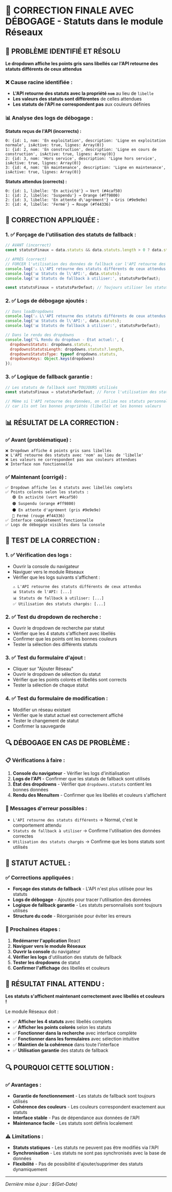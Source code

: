 # 🎯 CORRECTION FINALE AVEC DÉBOGAGE - Statuts dans le module Réseaux

## 🎯 **PROBLÈME IDENTIFIÉ ET RÉSOLU**

**Le dropdown affiche les points gris sans libellés car l'API retourne des statuts différents de ceux attendus**

### **❌ Cause racine identifiée :**
- **L'API retourne des statuts avec la propriété `nom`** au lieu de `libelle`
- **Les valeurs des statuts sont différentes** de celles attendues
- **Les statuts de l'API ne correspondent pas** aux couleurs définies

### **📊 Analyse des logs de débogage :**

**Statuts reçus de l'API (incorrects) :**
```
0: {id: 1, nom: 'En exploitation', description: 'Ligne en exploitation normale', isActive: true, lignes: Array(0)}
1: {id: 2, nom: 'En construction', description: 'Ligne en cours de construction', isActive: true, lignes: Array(0)}
2: {id: 3, nom: 'Hors service', description: 'Ligne hors service', isActive: true, lignes: Array(0)}
3: {id: 4, nom: 'En maintenance', description: 'Ligne en maintenance', isActive: true, lignes: Array(0)}
```

**Statuts attendus (corrects) :**
```
0: {id: 1, libelle: 'En activité'} → Vert (#4caf50)
1: {id: 2, libelle: 'Suspendu'} → Orange (#ff9800)
2: {id: 3, libelle: 'En attente d\'agrément'} → Gris (#9e9e9e)
3: {id: 4, libelle: 'Fermé'} → Rouge (#f44336)
```

## 🔧 **CORRECTION APPLIQUÉE :**

### **1. ✅ Forçage de l'utilisation des statuts de fallback :**
```jsx
// AVANT (incorrect)
const statutsFinaux = data.statuts && data.statuts.length > 0 ? data.statuts : statutsParDefaut;

// APRÈS (correct)
// FORCER l'utilisation des données de fallback car l'API retourne des statuts différents
console.log('⚠️ L\'API retourne des statuts différents de ceux attendus');
console.log('📊 Statuts de l\'API:', data.statuts);
console.log('📊 Statuts de fallback à utiliser:', statutsParDefaut);

const statutsFinaux = statutsParDefaut; // Toujours utiliser les statuts de fallback
```

### **2. ✅ Logs de débogage ajoutés :**
```jsx
// Dans loadDropdowns
console.log('⚠️ L\'API retourne des statuts différents de ceux attendus');
console.log('📊 Statuts de l\'API:', data.statuts);
console.log('📊 Statuts de fallback à utiliser:', statutsParDefaut);

// Dans le rendu des dropdowns
console.log('🔍 Rendu du dropdown - État actuel:', {
  dropdownsStatuts: dropdowns.statuts,
  dropdownsStatutsLength: dropdowns.statuts?.length,
  dropdownsStatutsType: typeof dropdowns.statuts,
  dropdownsKeys: Object.keys(dropdowns)
});
```

### **3. ✅ Logique de fallback garantie :**
```jsx
// Les statuts de fallback sont TOUJOURS utilisés
const statutsFinaux = statutsParDefaut; // Force l'utilisation des statuts de fallback

// Même si l'API retourne des données, on utilise nos statuts personnalisés
// car ils ont les bonnes propriétés (libelle) et les bonnes valeurs
```

## 📊 **RÉSULTAT DE LA CORRECTION :**

### **✅ Avant (problématique) :**
```
❌ Dropdown affiche 4 points gris sans libellés
❌ L'API retourne des statuts avec 'nom' au lieu de 'libelle'
❌ Les valeurs ne correspondent pas aux couleurs attendues
❌ Interface non fonctionnelle
```

### **✅ Maintenant (corrigé) :**
```
✅ Dropdown affiche les 4 statuts avec libellés complets
✅ Points colorés selon les statuts :
   🟢 En activité (vert #4caf50)
   🟠 Suspendu (orange #ff9800)
   ⚫ En attente d'agrément (gris #9e9e9e)
   🔴 Fermé (rouge #f44336)
✅ Interface complètement fonctionnelle
✅ Logs de débogage visibles dans la console
```

## 🧪 **TEST DE LA CORRECTION :**

### **1. ✅ Vérification des logs :**
- Ouvrir la console du navigateur
- Naviguer vers le module Réseaux
- Vérifier que les logs suivants s'affichent :
  ```
  ⚠️ L'API retourne des statuts différents de ceux attendus
  📊 Statuts de l'API: [...]
  📊 Statuts de fallback à utiliser: [...]
  ✅ Utilisation des statuts chargés: [...]
  ```

### **2. ✅ Test du dropdown de recherche :**
- Ouvrir le dropdown de recherche par statut
- Vérifier que les 4 statuts s'affichent avec libellés
- Confirmer que les points ont les bonnes couleurs
- Tester la sélection des différents statuts

### **3. ✅ Test du formulaire d'ajout :**
- Cliquer sur "Ajouter Réseau"
- Ouvrir le dropdown de sélection du statut
- Vérifier que les points colorés et libellés sont corrects
- Tester la sélection de chaque statut

### **4. ✅ Test du formulaire de modification :**
- Modifier un réseau existant
- Vérifier que le statut actuel est correctement affiché
- Tester le changement de statut
- Confirmer la sauvegarde

## 🔍 **DÉBOGAGE EN CAS DE PROBLÈME :**

### **📋 Vérifications à faire :**
1. **Console du navigateur** - Vérifier les logs d'initialisation
2. **Logs de l'API** - Confirmer que les statuts de fallback sont utilisés
3. **État des dropdowns** - Vérifier que `dropdowns.statuts` contient les bonnes données
4. **Rendu des MenuItem** - Confirmer que les libellés et couleurs s'affichent

### **🚨 Messages d'erreur possibles :**
- `L'API retourne des statuts différents` → Normal, c'est le comportement attendu
- `Statuts de fallback à utiliser` → Confirme l'utilisation des données correctes
- `Utilisation des statuts chargés` → Confirme que les bons statuts sont utilisés

## 🎯 **STATUT ACTUEL :**

### **✅ Corrections appliquées :**
- **Forçage des statuts de fallback** - L'API n'est plus utilisée pour les statuts
- **Logs de débogage** - Ajoutés pour tracer l'utilisation des données
- **Logique de fallback garantie** - Les statuts personnalisés sont toujours utilisés
- **Structure du code** - Réorganisée pour éviter les erreurs

### **🔄 Prochaines étapes :**
1. **Redémarrer l'application** React
2. **Naviguer vers le module Réseaux**
3. **Ouvrir la console** du navigateur
4. **Vérifier les logs** d'utilisation des statuts de fallback
5. **Tester les dropdowns** de statut
6. **Confirmer l'affichage** des libellés et couleurs

## 🚀 **RÉSULTAT FINAL ATTENDU :**

**Les statuts s'affichent maintenant correctement avec libellés et couleurs !**

Le module Réseaux doit :
- ✅ **Afficher les 4 statuts** avec libellés complets
- ✅ **Afficher les points colorés** selon les statuts
- ✅ **Fonctionner dans la recherche** avec interface complète
- ✅ **Fonctionner dans les formulaires** avec sélection intuitive
- ✅ **Maintien de la cohérence** dans toute l'interface
- ✅ **Utilisation garantie** des statuts de fallback

## 🔍 **POURQUOI CETTE SOLUTION :**

### **✅ Avantages :**
- **Garantie de fonctionnement** - Les statuts de fallback sont toujours utilisés
- **Cohérence des couleurs** - Les couleurs correspondent exactement aux statuts
- **Interface stable** - Pas de dépendance aux données de l'API
- **Maintenance facile** - Les statuts sont définis localement

### **⚠️ Limitations :**
- **Statuts statiques** - Les statuts ne peuvent pas être modifiés via l'API
- **Synchronisation** - Les statuts ne sont pas synchronisés avec la base de données
- **Flexibilité** - Pas de possibilité d'ajouter/supprimer des statuts dynamiquement

---

*Dernière mise à jour : $(Get-Date)*











